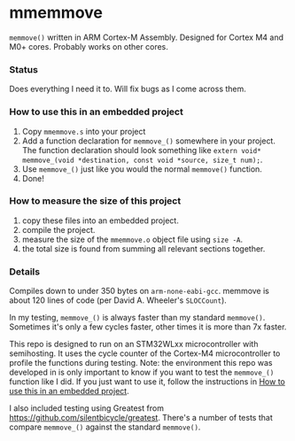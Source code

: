 # mmemmove
`memmove()` written in ARM Cortex-M Assembly. Designed for Cortex M4 and M0+ cores. Probably works on other cores.

### Status 
Does everything I need it to. Will fix bugs as I come across them.

### How to use this in an embedded project
1. Copy `mmemmove.s` into your project
2. Add a function declaration for `memmove_()` somewhere in your project. The function declaration should look something like `extern void* memmove_(void *destination, const void *source, size_t num);`.
3. Use `memmove_()` just like you would the normal `memmove()` function.
4. Done!

### How to measure the size of this project
1. copy these files into an embedded project.
2. compile the project.
3. measure the size of the `mmemmove.o` object file using `size -A`.
4. the total size is found from summing all relevant sections together.


### Details

Compiles down to under 350 bytes on `arm-none-eabi-gcc`. memmove is about 120 lines of code (per David A. Wheeler's `SLOCCount`).

In my testing, `memmove_()` is always faster than my standard `memmove()`. Sometimes it's only a few cycles faster, other times it is more than 7x faster.

This repo is designed to run on an STM32WLxx microcontroller with semihosting. It uses the cycle counter of the Cortex-M4 microcontroller to profile the functions during testing.
Note: the environment this repo was developed in is only important to know if you want to test the `memmove_()` function like I did. If you just want to use it, follow the instructions in [How to use this in an embedded project](#how-to-use-this-in-an-embedded-project).

I also included testing using Greatest from https://github.com/silentbicycle/greatest. There's a number of tests that compare `memmove_()` against the standard `memmove()`.
